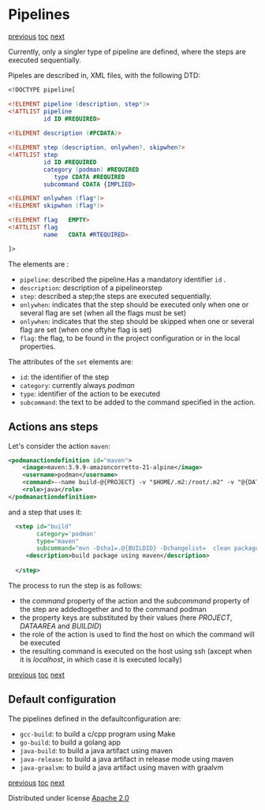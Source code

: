# Pipelines

[previous](04-images.md)
[toc](_toc.md)
[next](06-projects.md)

Currently, only a singler type of pipeline are defined, where the steps are executed sequentially.

Pipeles are described in, XML files, with the following DTD:

```DTD
<!DOCTYPE pipeline[

<!ELEMENT pipeline (description, step*)>
<!ATTLIST pipeline
          id ID #REQUIRED>
          
<!ELEMENT description (#PCDATA)>

<!ELEMENT step (description, onlywhen?, skipwhen?>
<!ATTLIST step
          id ID #REQUIRED
          category (podman) #REQUIRED
        	 type CDATA #REQUIRED
          subcommand CDATA {IMPLIED>

<!ELEMENT onlywhen (flag*)>
<!ELEMENT skipwhen (flag*)>

<!ELEMENT flag   EMPTY>
<!ATTLIST flag
          name   CDATA #RTEQUIRED>   

]>

```

The elements are :

- `pipeline`: described the pipeline.Has a mandatory identifier `id` .
- `description`: description of a pipelineorstep
- `step`: described a step;the steps are executed sequentially.
- `onlywhen`: indicates that the step should be executed only when one or several flag are set (when all the flags must be set)
- `onlywhen`: indicates that the step should be skipped when one or several flag are set (when one oftyhe flag is set)
- `flag`: the flag, to be found in the project configuration or in the local properties.

The attributes of the `set` elements are:

- `id`: the identifier of the step
- `category`: currently always *podman*
- `type`: identifier of the action to be executed
- `subcommand`: the text to be added to the command specified in the action.

## Actions ans steps

Let's consider the action `maven`:

```xml
<podmanactiondefinition id="maven">
    <image>maven:3.9.9-amazoncorretto-21-alpine</image>
    <username>podman</username>
    <command>--name build-@{PROJECT} -v "$HOME/.m2:/root/.m2" -v "@{DATAAREA}/PROJECT}":/usr/src/@{PROJECT} -w /usr/src/@{PROJECT} maven:3.9.9-amazoncorretto-21-alpine</command>
    <role>java</role>
</podmanactiondefinition>
```

and a step that uses it:

```xml
  <step id="build" 
        category='podman'
        type="maven"
        subcommand="mvn -Dsha1=.@{BUILDID} -Dchangelist=  clean package">
     <description>build package using maven</description>
  
  </step>
```

The process to run the step is as follows:

- the *command* property of the action and the *subcommand* property of the step are addedtogether and to the command podman
- the property keys are substituted by their values (here *PROJECT*, *DATAAREA* and *BUILDID*)
- the role of the action is used to find the host on which the command will be executed
- the resulting command is executed on the host using ssh (axcept when it is *localhost*, in which case it is executed locally)


[previous](04-images.m)
[toc](_toc.md)
[next](06-projects.md)


## Default configuration

The pipelines defined in the defaultconfiguration are:

- `gcc-build`: to build a c/cpp program using Make
- `go-build`: to build a golang app
- `java-build`: to build a java artifact using maven
- `java-release`: to build a java artifact in release mode using maven
- `java-graalvm`: to build a java artifact using maven with graalvm


[previous](04-images.m)
[toc](_toc.md)
[next](06-projects.md)


Distributed under license [Apache 2.0](http://www.apache.org/licenses/LICENSE-2.0)

